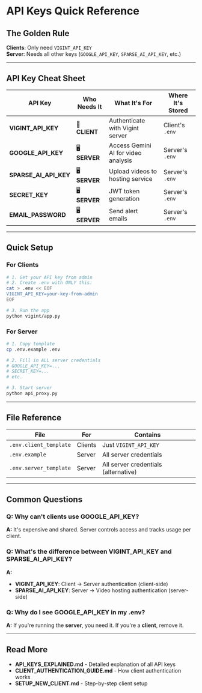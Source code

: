 # API Keys Quick Reference

## The Golden Rule

**Clients**: Only need `VIGINT_API_KEY`  
**Server**: Needs all other keys (`GOOGLE_API_KEY`, `SPARSE_AI_API_KEY`, etc.)

---

## API Key Cheat Sheet

| API Key | Who Needs It | What It's For | Where It's Stored |
|---------|--------------|---------------|-------------------|
| **VIGINT_API_KEY** | 👤 **CLIENT** | Authenticate with Vigint server | Client's `.env` |
| **GOOGLE_API_KEY** | 🖥️ **SERVER** | Access Gemini AI for video analysis | Server's `.env` |
| **SPARSE_AI_API_KEY** | 🖥️ **SERVER** | Upload videos to hosting service | Server's `.env` |
| **SECRET_KEY** | 🖥️ **SERVER** | JWT token generation | Server's `.env` |
| **EMAIL_PASSWORD** | 🖥️ **SERVER** | Send alert emails | Server's `.env` |

---

## Quick Setup

### For Clients
```bash
# 1. Get your API key from admin
# 2. Create .env with ONLY this:
cat > .env << EOF
VIGINT_API_KEY=your-key-from-admin
EOF

# 3. Run the app
python vigint/app.py
```

### For Server
```bash
# 1. Copy template
cp .env.example .env

# 2. Fill in ALL server credentials
# GOOGLE_API_KEY=...
# SECRET_KEY=...
# etc.

# 3. Start server
python api_proxy.py
```

---

## File Reference

| File | For | Contains |
|------|-----|----------|
| `.env.client_template` | Clients | Just `VIGINT_API_KEY` |
| `.env.example` | Server | All server credentials |
| `.env.server_template` | Server | All server credentials (alternative) |

---

## Common Questions

### Q: Why can't clients use GOOGLE_API_KEY?
**A:** It's expensive and shared. Server controls access and tracks usage per client.

### Q: What's the difference between VIGINT_API_KEY and SPARSE_AI_API_KEY?
**A:** 
- **VIGINT_API_KEY**: Client → Server authentication (client-side)
- **SPARSE_AI_API_KEY**: Server → Video hosting authentication (server-side)

### Q: Why do I see GOOGLE_API_KEY in my .env?
**A:** If you're running the **server**, you need it. If you're a **client**, remove it.

---

## Read More

- **API_KEYS_EXPLAINED.md** - Detailed explanation of all API keys
- **CLIENT_AUTHENTICATION_GUIDE.md** - How client authentication works
- **SETUP_NEW_CLIENT.md** - Step-by-step client setup
